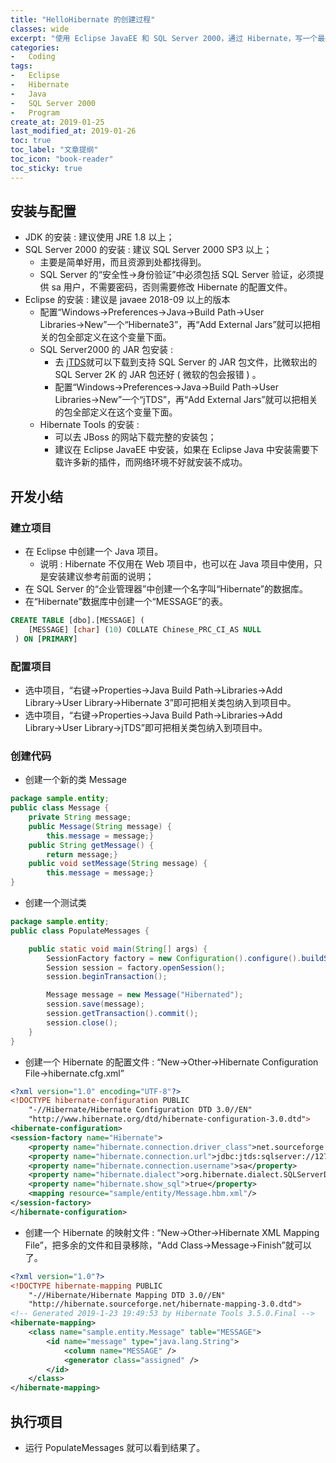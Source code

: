 ```yaml
---
title: "HelloHibernate 的创建过程"
classes: wide
excerpt: "使用 Eclipse JavaEE 和 SQL Server 2000，通过 Hibernate，写一个最基本的 HelloHibernate 的 Java 项目，"
categories:
-   Coding
tags:
-   Eclipse
-   Hibernate
-   Java
-   SQL Server 2000
-   Program
create_at: 2019-01-25
last_modified_at: 2019-01-26
toc: true
toc_label: "文章提纲"
toc_icon: "book-reader"
toc_sticky: true
---
```


## 安装与配置

-   JDK 的安装 : 建议使用 JRE 1.8 以上；
-   SQL Server 2000 的安装 : 建议 SQL Server 2000 SP3 以上；
    -   主要是简单好用，而且资源到处都找得到。
    -   SQL Server 的“安全性→身份验证”中必须包括 SQL Server 验证，必须提供 sa 用户，不需要密码，否则需要修改 Hibernate 的配置文件。
-   Eclipse 的安装 : 建议是 javaee 2018-09 以上的版本
    -   配置“Windows→Preferences→Java→Build Path→User Libraries→New”一个“Hibernate3”，再“Add External Jars”就可以把相关的包全部定义在这个变量下面。
    -   SQL Server2000 的 JAR 包安装 :
        -   去 [jTDS](http://jtds.sourceforge.net/)就可以下载到支持 SQL Server 的 JAR 包文件，比微软出的 SQL Server 2K 的 JAR 包还好 ( 微软的包会报错 ) 。
        -   配置“Windows→Preferences→Java→Build Path→User Libraries→New”一个“jTDS”，再“Add External Jars”就可以把相关的包全部定义在这个变量下面。
    -   Hibernate Tools 的安装 :
        -   可以去 JBoss 的网站下载完整的安装包；
        -   建议在 Eclipse JavaEE 中安装，如果在 Eclipse Java 中安装需要下载许多新的插件，而网络环境不好就安装不成功。

## 开发小结

### 建立项目

-   在 Eclipse 中创建一个 Java 项目。
    -   说明 : Hibernate 不仅用在 Web 项目中，也可以在 Java 项目中使用，只是安装建议参考前面的说明；
-   在 SQL Server 的“企业管理器”中创建一个名字叫“Hibernate”的数据库。
-   在“Hibernate”数据库中创建一个“MESSAGE”的表。

```sql
CREATE TABLE [dbo].[MESSAGE] (
    [MESSAGE] [char] (10) COLLATE Chinese_PRC_CI_AS NULL
 ) ON [PRIMARY]
```

### 配置项目

-   选中项目，“右键→Properties→Java Build Path→Libraries→Add Library→User Library→Hibernate 3”即可把相关类包纳入到项目中。
-   选中项目，“右键→Properties→Java Build Path→Libraries→Add Library→User Library→jTDS”即可把相关类包纳入到项目中。

### 创建代码

-   创建一个新的类 Message

```java
package sample.entity;
public class Message {
    private String message;
    public Message(String message) {
        this.message = message;}
    public String getMessage() {
        return message;}
    public void setMessage(String message) {
        this.message = message;}
}
```

-   创建一个测试类

```java
package sample.entity;
public class PopulateMessages {

    public static void main(String[] args) {
        SessionFactory factory = new Configuration().configure().buildSessionFactory();
        Session session = factory.openSession();
        session.beginTransaction();

        Message message = new Message("Hibernated");
        session.save(message);
        session.getTransaction().commit();
        session.close();
    }
}
```

-   创建一个 Hibernate 的配置文件 : “New→Other→Hibernate Configuration File→hibernate.cfg.xml”

```xml
<?xml version="1.0" encoding="UTF-8"?>
<!DOCTYPE hibernate-configuration PUBLIC
    "-//Hibernate/Hibernate Configuration DTD 3.0//EN"
    "http://www.hibernate.org/dtd/hibernate-configuration-3.0.dtd">
<hibernate-configuration>
<session-factory name="Hibernate">
    <property name="hibernate.connection.driver_class">net.sourceforge.jtds.jdbc.Driver</property>
    <property name="hibernate.connection.url">jdbc:jtds:sqlserver://127.0.0.1:1433;DatabaseName=hibernate</property>
    <property name="hibernate.connection.username">sa</property>
    <property name="hibernate.dialect">org.hibernate.dialect.SQLServerDialect</property>
    <property name="hibernate.show_sql">true</property>
    <mapping resource="sample/entity/Message.hbm.xml"/>
</session-factory>
</hibernate-configuration>
```

-   创建一个 Hibernate 的映射文件 : “New→Other→Hibernate XML Mapping File”，把多余的文件和目录移除，“Add Class→Message→Finish”就可以了。

```xml
<?xml version="1.0"?>
<!DOCTYPE hibernate-mapping PUBLIC
    "-//Hibernate/Hibernate Mapping DTD 3.0//EN"
    "http://hibernate.sourceforge.net/hibernate-mapping-3.0.dtd">
<!-- Generated 2019-1-23 19:49:53 by Hibernate Tools 3.5.0.Final -->
<hibernate-mapping>
    <class name="sample.entity.Message" table="MESSAGE">
        <id name="message" type="java.lang.String">
            <column name="MESSAGE" />
            <generator class="assigned" />
        </id>
    </class>
</hibernate-mapping>
```

## 执行项目

-   运行 PopulateMessages 就可以看到结果了。

